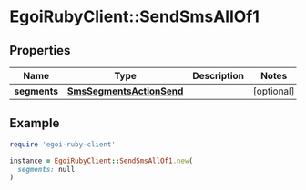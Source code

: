 # EgoiRubyClient::SendSmsAllOf1

## Properties

| Name | Type | Description | Notes |
| ---- | ---- | ----------- | ----- |
| **segments** | [**SmsSegmentsActionSend**](SmsSegmentsActionSend.md) |  | [optional] |

## Example

```ruby
require 'egoi-ruby-client'

instance = EgoiRubyClient::SendSmsAllOf1.new(
  segments: null
)
```

